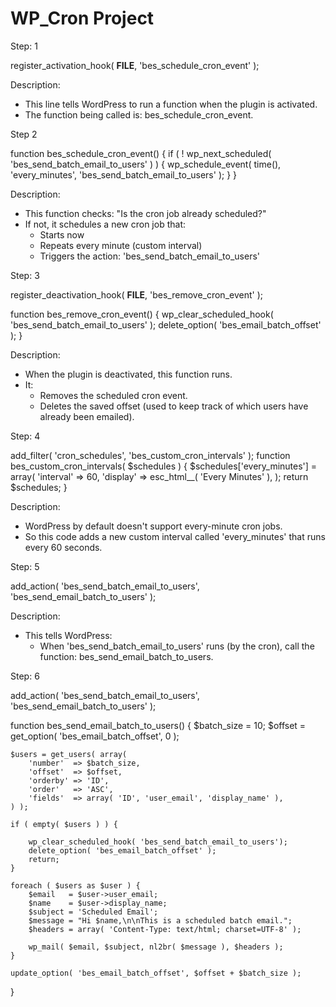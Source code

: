 # WP_Cron Project

Step: 1 

register_activation_hook( __FILE__, 'bes_schedule_cron_event' );

Description:
  * This line tells WordPress to run a function when the plugin is activated.
  * The function being called is: bes_schedule_cron_event.

Step 2

function bes_schedule_cron_event() {
    if ( ! wp_next_scheduled( 'bes_send_batch_email_to_users' ) ) {
        wp_schedule_event( time(), 'every_minutes', 'bes_send_batch_email_to_users' );
    }
}

Description:

  * This function checks: "Is the cron job already scheduled?"
  * If not, it schedules a new cron job that:
    * Starts now
    * Repeats every minute (custom interval)
    * Triggers the action: 'bes_send_batch_email_to_users'

Step: 3 

register_deactivation_hook( __FILE__, 'bes_remove_cron_event' );

function bes_remove_cron_event() {
    wp_clear_scheduled_hook( 'bes_send_batch_email_to_users' );
    delete_option( 'bes_email_batch_offset' );
}

Description:

  * When the plugin is deactivated, this function runs.
  * It:
    * Removes the scheduled cron event.
    * Deletes the saved offset (used to keep track of which users have already been emailed).

Step: 4

add_filter( 'cron_schedules', 'bes_custom_cron_intervals' );
function bes_custom_cron_intervals( $schedules ) {
    $schedules['every_minutes'] = array(
        'interval' => 60, 
        'display'  => esc_html__( 'Every Minutes' ),
    );
    return $schedules;
}

Description:

  * WordPress by default doesn't support every-minute cron jobs.
  * So this code adds a new custom interval called 'every_minutes' that runs every 60 seconds.


Step: 5

add_action( 'bes_send_batch_email_to_users', 'bes_send_email_batch_to_users' );

Description: 

  * This tells WordPress:
    * When 'bes_send_batch_email_to_users' runs (by the cron), call the function: bes_send_email_batch_to_users.

Step: 6

add_action( 'bes_send_batch_email_to_users', 'bes_send_email_batch_to_users' );

function bes_send_email_batch_to_users() {
    $batch_size = 10;
    $offset = get_option( 'bes_email_batch_offset', 0 );

    $users = get_users( array(
        'number'  => $batch_size,
        'offset'  => $offset,
        'orderby' => 'ID',
        'order'   => 'ASC',
        'fields'  => array( 'ID', 'user_email', 'display_name' ),
    ) );

    if ( empty( $users ) ) {
        
        wp_clear_scheduled_hook( 'bes_send_batch_email_to_users');
        delete_option( 'bes_email_batch_offset' );
        return;
    }

    foreach ( $users as $user ) {
        $email   = $user->user_email;
        $name    = $user->display_name;
        $subject = 'Scheduled Email';
        $message = "Hi $name,\n\nThis is a scheduled batch email.";
        $headers = array( 'Content-Type: text/html; charset=UTF-8' );

        wp_mail( $email, $subject, nl2br( $message ), $headers );
    }

    update_option( 'bes_email_batch_offset', $offset + $batch_size );
}


























